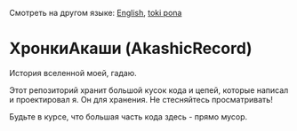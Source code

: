 Смотреть на другом языке: [English](../master/README.md "View in English"), [toki pona](../master/README.tok.md "lukin kepeken toki pona")


# ХронкиАкаши (AkashicRecord)
История вселенной моей, гадаю.

Этот репозиторий хранит большой кусок кода и цепей, которые написал и проектировал я. Он для хранения. Не стесняйтесь просматривать!

Будьте в курсе, что большая часть кода здесь - прямо мусор.
